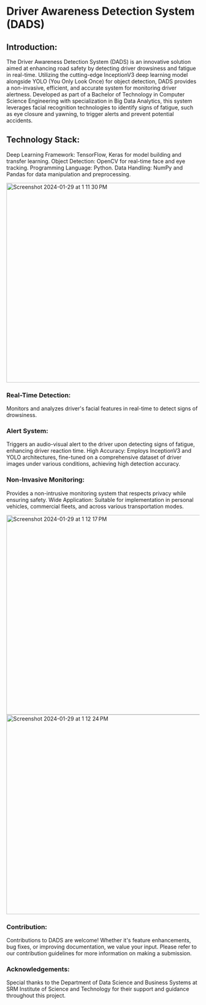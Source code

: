 # Driver Awareness Detection System (DADS)
## Introduction:
The Driver Awareness Detection System (DADS) is an innovative solution aimed at enhancing road safety by detecting driver drowsiness and fatigue in real-time. Utilizing the cutting-edge InceptionV3 deep learning model alongside YOLO (You Only Look Once) for object detection, DADS provides a non-invasive, efficient, and accurate system for monitoring driver alertness. Developed as part of a Bachelor of Technology in Computer Science Engineering with specialization in Big Data Analytics, this system leverages facial recognition technologies to identify signs of fatigue, such as eye closure and yawning, to trigger alerts and prevent potential accidents.

## Technology Stack:

Deep Learning Framework: TensorFlow, Keras for model building and transfer learning.
Object Detection: OpenCV for real-time face and eye tracking.
Programming Language: Python.
Data Handling: NumPy and Pandas for data manipulation and preprocessing.

<img width="520" alt="Screenshot 2024-01-29 at 1 11 30 PM" src="https://github.com/giteshbibra/Driver-Awareness-Detection-System-DADS-/assets/77569931/3512820c-45fa-498a-9f32-0d8182d70703">

### Real-Time Detection: 
Monitors and analyzes driver's facial features in real-time to detect signs of drowsiness.
### Alert System: 
Triggers an audio-visual alert to the driver upon detecting signs of fatigue, enhancing driver reaction time.
High Accuracy: Employs InceptionV3 and YOLO architectures, fine-tuned on a comprehensive dataset of driver images under various conditions, achieving high detection accuracy.
### Non-Invasive Monitoring: 
Provides a non-intrusive monitoring system that respects privacy while ensuring safety.
Wide Application: Suitable for implementation in personal vehicles, commercial fleets, and across various transportation modes.



<img width="520" alt="Screenshot 2024-01-29 at 1 12 17 PM" src="https://github.com/giteshbibra/Driver-Awareness-Detection-System-DADS-/assets/77569931/5738baab-b526-4070-bb7c-41260451e7ee">

<img width="520" alt="Screenshot 2024-01-29 at 1 12 24 PM" src="https://github.com/giteshbibra/Driver-Awareness-Detection-System-DADS-/assets/77569931/00080348-9487-4675-8e94-136d63f92ba3">

### Contribution:
Contributions to DADS are welcome! Whether it's feature enhancements, bug fixes, or improving documentation, we value your input. Please refer to our contribution guidelines for more information on making a submission.

### Acknowledgements:
Special thanks to the Department of Data Science and Business Systems at SRM Institute of Science and Technology for their support and guidance throughout this project.

